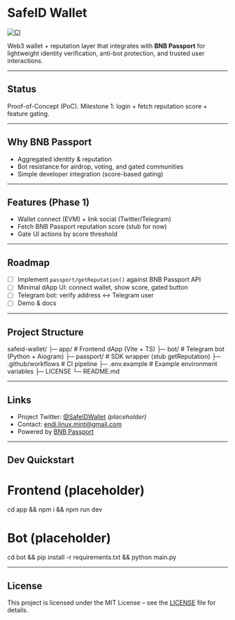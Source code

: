 # SafeID Wallet

[![CI](https://github.com/EndiHariadi43/safeid-wallet/actions/workflows/ci.yml/badge.svg)](https://github.com/EndiHariadi43/safeid-wallet/actions/workflows/ci.yml)

Web3 wallet + reputation layer that integrates with **BNB Passport** for
lightweight identity verification, anti-bot protection, and trusted user interactions.

---

## Status
Proof-of-Concept (PoC). Milestone 1: login + fetch reputation score + feature gating.

---

## Why BNB Passport
- Aggregated identity & reputation
- Bot resistance for airdrop, voting, and gated communities
- Simple developer integration (score-based gating)

---

## Features (Phase 1)
- Wallet connect (EVM) + link social (Twitter/Telegram)
- Fetch BNB Passport reputation score (stub for now)
- Gate UI actions by score threshold

---

## Roadmap
- [ ] Implement `passport/getReputation()` against BNB Passport API
- [ ] Minimal dApp UI: connect wallet, show score, gated button
- [ ] Telegram bot: verify address ↔ Telegram user
- [ ] Demo & docs

---

## Project Structure
safeid-wallet/ 
├─ app/              # Frontend dApp (Vite + TS) 
├─ bot/              # Telegram bot (Python + Aiogram) 
├─ passport/         # SDK wrapper (stub getReputation) 
├─ .github/workflows # CI pipeline 
├─ .env.example      # Example environment variables 
├─ LICENSE 
└─ README.md

---

## Links
- Project Twitter: [@SafeIDWallet](https://x.com/) *(placeholder)*
- Contact: endi.linux.mint@gmail.com
- Powered by [BNB Passport](https://bnbchain.org/en/passport)

---

## Dev Quickstart
# Frontend (placeholder)
cd app && npm i && npm run dev

# Bot (placeholder)
cd bot && pip install -r requirements.txt && python main.py

---

## License

This project is licensed under the MIT License – see the [LICENSE](./LICENSE) file for details.
